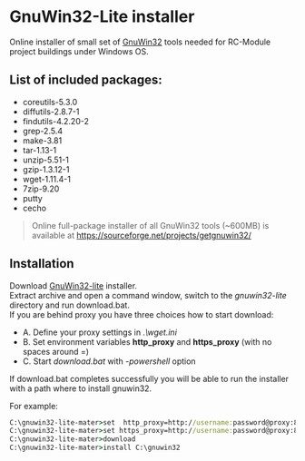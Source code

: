 # GnuWin32-Lite installer
 
Online installer of small set of [GnuWin32](http://gnuwin32.sourceforge.net/) tools needed for RC-Module project buildings under Windows OS. 

## List of included packages:
  - coreutils-5.3.0
  - diffutils-2.8.7-1
  - findutils-4.2.20-2
  - grep-2.5.4
  - make-3.81
  - tar-1.13-1
  - unzip-5.51-1
  - gzip-1.3.12-1
  - wget-1.11.4-1
  - 7zip-9.20
  - putty
  - cecho

> Online full-package installer of all GnuWin32 tools (~600MB) is available at https://sourceforge.net/projects/getgnuwin32/

## Installation
Download [GnuWin32-lite](https://github.com/RC-MODULE/gnuwin32-lite/archive/master.zip) installer.    
Extract archive and open a command window, switch to the *gnuwin32-lite* directory and run download.bat.   
If you are behind proxy you have three choices how to start download:
  - A. Define your proxy settings in *.\wget.ini*  
  - B. Set environment variables **http_proxy** and **https_proxy** (with no spaces around =)
  - C. Start *download.bat* with *-powershell* option  

If download.bat completes successfully you will be able to run the installer with a path where to install gnuwin32.   

For example: 
```bat
C:\gnuwin32-lite-mater>set  http_proxy=http://username:password@proxy:80/
C:\gnuwin32-lite-mater>set https_proxy=http://username:password@proxy:80/
C:\gnuwin32-lite-mater>download 
C:\gnuwin32-lite-mater>install C:\gnuwin32 
```

